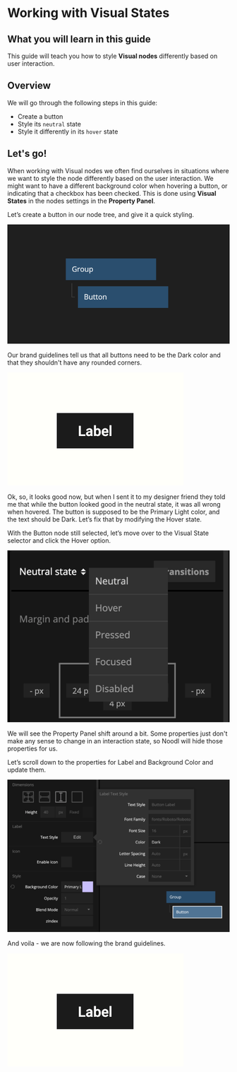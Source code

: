 # Working with Visual States

## What you will learn in this guide

This guide will teach you how to style **Visual nodes** differently based on user interaction.

## Overview

We will go through the following steps in this guide:

-   Create a button
-   Style its `neutral` state
-   Style it differently in its `hover` state

## Let's go!

When working with Visual nodes we often find ourselves in situations where we want to style the node differently based on the user interaction. We might want to have a different background color when hovering a button, or indicating that a checkbox has been checked. This is done using **Visual States** in the nodes settings in the **Property Panel**.

Let’s create a button in our node tree, and give it a quick styling.

<div class="ndl-image-with-background">

![](node-created.png)

</div>

Our brand guidelines tell us that all buttons need to be the Dark color and that they shouldn't have any rounded corners.

<div class="ndl-image-with-background s">

![](wrong-hover.gif)

</div>

Ok, so, it looks good now, but when I sent it to my designer friend they told me that while the button looked good in the neutral state, it was all wrong when hovered. The button is supposed to be the Primary Light color, and the text should be Dark. Let’s fix that by modifying the Hover state.

With the Button node still selected, let’s move over to the Visual State selector and click the Hover option.

<div class="ndl-image-with-background">

![](states.png)

</div>

We will see the Property Panel shift around a bit. Some properties just don't make any sense to change in an interaction state, so Noodl will hide those properties for us.

Let’s scroll down to the properties for Label and Background Color and update them.

<div class="ndl-image-with-background l">

![](update-states.png)

</div>

And voila - we are now following the brand guidelines.

<div class="ndl-image-with-background s">

![](right-hover.gif)

</div>
